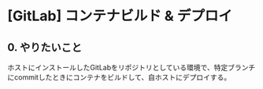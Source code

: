 # [GitLab] コンテナビルド & デプロイ

## 0. やりたいこと
ホストにインストールしたGitLabをリポジトリとしている環境で、特定ブランチにcommitしたときにコンテナをビルドして、自ホストにデプロイする。

## 